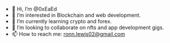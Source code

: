 - 👋 Hi, I’m @0xEaEd
- 👀 I’m interested in Blockchain and web development.
- 🌱 I’m currently learning crypto and forex.
- 💞️ I’m looking to collaborate on nfts and app development gigs.
- 📫 How to reach me: ronn.lewis02@gmail.com

<!---
0xEaEd/0xEaEd is a ✨ special ✨ repository because its `README.md` (this file) appears on your GitHub profile.
You can click the Preview link to take a look at your changes.
--->
